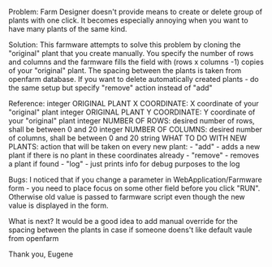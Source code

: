 Problem:
Farm Designer doesn't provide means to create or delete group of plants with one click.
It becomes especially annoying when you want to have many plants of the same kind.

Solution:
This farmware attempts to solve this problem by cloning the "original" plant that you create manually.
You specify the number of rows and columns and the farmware fills the field with (rows x columns -1) copies
of your "original" plant. The spacing between the plants is taken from openfarm database.
If you want to delete automatically created plants - do the same setup but specify "remove" action instead of "add"

Reference:
integer ORIGINAL PLANT X COORDINATE:    X coordinate of your "original" plant
integer ORIGINAL PLANT Y COORDINATE:    Y coordinate of your "original" plant
integer NUMBER OF ROWS:                 desired number of rows, shall be between 0 and 20
integer NUMBER OF COLUMNS:              desired number of columns, shall be between 0 and 20
string  WHAT TO DO WITH NEW PLANTS:     action that will be taken on every new plant:
                                        - "add"     - adds a new plant if there is no plant in these coordinates already
                                        - "remove"  - removes a plant if found
                                        - "log"     - just prints info for debug purposes to the log

Bugs:
I noticed that if you change a parameter in WebApplication/Farmware form - you need to place focus on some other
field before you click "RUN". Otherwise old value is  passed to farmware script even though the new value
is displayed in the form.

What is next?
It would be a good idea to add manual override for the spacing between the plants in case if someone doens't like
default vaule from openfarm

Thank you,
Eugene

